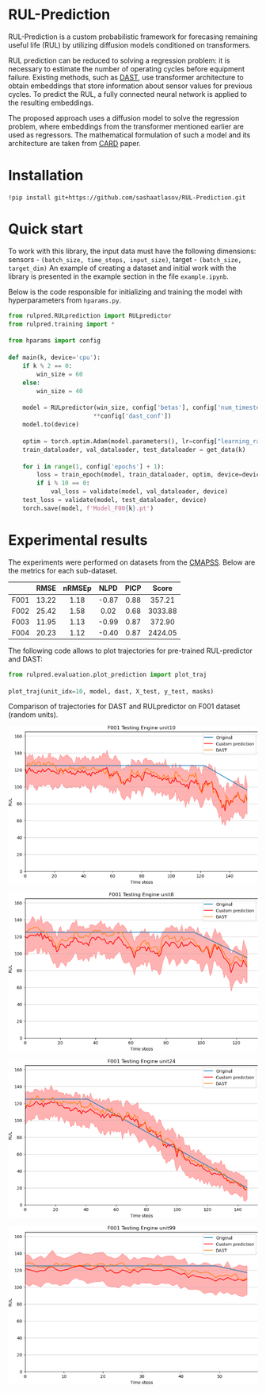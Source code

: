 # RUL-Prediction

RUL-Prediction is a custom probabilistic framework for forecasing remaining useful life (RUL) by utilizing diffusion models conditioned on transformers. 

RUL prediction can be reduced to solving a regression problem: it is necessary to estimate the number of operating cycles before equipment failure. Existing methods, such as [DAST](https://arxiv.org/abs/2106.15842), use transformer architecture to obtain embeddings that store information about sensor values for previous cycles. To predict the RUL, a fully connected neural network is applied to the resulting embeddings. 

The proposed approach uses a diffusion model to solve the regression problem, where embeddings from the transformer mentioned earlier are used as regressors. The mathematical formulation of such a model and its architecture are taken from [CARD](https://arxiv.org/abs/2206.07275) paper.

# Installation

```
!pip install git+https://github.com/sashaatlasov/RUL-Prediction.git
```

# Quick start 

To work with this library, the input data must have the following dimensions: sensors - `(batch_size, time_steps, input_size)`, target - `(batch_size, target_dim)` An example of creating a dataset and initial work with the library is presented in the example section in the file `example.ipynb`.

Below is the code responsible for initializing and training the model with hyperparameters from `hparams.py`.

```python
from rulpred.RULprediction import RULpredictor
from rulpred.training import *

from hparams import config

def main(k, device='cpu'):
    if k % 2 == 0:
        win_size = 60
    else:
        win_size = 40
        
    model = RULpredictor(win_size, config['betas'], config['num_timesteps'], config['rul_max'],
                        **config['dast_conf'])
    model.to(device)

    optim = torch.optim.Adam(model.parameters(), lr=config["learning_rate_start"])
    train_dataloader, val_dataloader, test_dataloader = get_data(k)

    for i in range(1, config['epochs'] + 1):
        loss = train_epoch(model, train_dataloader, optim, device=device)
        if i % 10 == 0:
            val_loss = validate(model, val_dataloader, device)
    test_loss = validate(model, test_dataloader, device)
    torch.save(model, f'Model_F00{k}.pt')
```

# Experimental results

The experiments were performed on datasets from the [CMAPSS](https://data.nasa.gov/Aerospace/CMAPSS-Jet-Engine-Simulated-Data/ff5v-kuh6/about_data). Below are the metrics for each sub-dataset.

|      |  RMSE | nRMSEp |  NLPD | PICP |  Score  |
|:----:|:-----:|:------:|:-----:|:----:|:-------:|
| F001 | 13.22 |  1.18  | -0.87 | 0.88 |  357.21 |
| F002 | 25.42 |  1.58  |  0.02 | 0.68 | 3033.88 |
| F003 | 11.95 |  1.13  | -0.99 | 0.87 |  372.90 |
| F004 | 20.23 |  1.12  | -0.40 | 0.87 | 2424.05 |

The following code allows to plot trajectories for pre-trained RUL-predictor and DAST:

```python
from rulpred.evaluation.plot_prediction import plot_traj

plot_traj(unit_idx=10, model, dast, X_test, y_test, masks)
```


Comparison of trajectories for DAST and RULpredictor on F001 dataset (random units).

![png](https://github.com/sashaatlasov/RUL-prediction/blob/main/example/pictures/F001_unit10.png)

![png](https://github.com/sashaatlasov/RUL-prediction/blob/main/example/pictures/F001_unit8.png)

![png](https://github.com/sashaatlasov/RUL-prediction/blob/main/example/pictures/F001_unit24.png)

![png](https://github.com/sashaatlasov/RUL-prediction/blob/main/example/pictures/F001_unit99.png)

